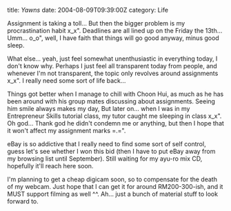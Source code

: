 title: *Yawns*
date: 2004-08-09T09:39:00Z
category: Life

Assignment is taking a toll… But then the bigger problem is my procrastination habit x\_x". Deadlines are all lined up on the Friday the 13th… Umm… o\_o", well, I have faith that things will go good anyway, minus good sleep.

What else… yeah, just feel somewhat unenthusiastic in everything today, I don't know why. Perhaps I just feel all transparent today from people, and whenever I'm not transparent, the topic only revolves around assignments x\_x". I really need some sort of life back…

Things got better when I manage to chill with Choon Hui, as much as he has been around with his group mates discussing about assignments. Seeing him smile always makes my day, But later on… when I was in my Entrepreneur Skills tutorial class, my tutor caught me sleeping in class x\_x". Oh god… Thank god he didn't condemn me or anything, but then I hope that it won't affect my assignment marks =.=".

eBay is so addictive that I really need to find some sort of self control, guess let's see whether I won this bid (then I have to put eBay away from my browsing list until September). Still waiting for my ayu-ro mix CD, hopefully it'll reach here soon.

I'm planning to get a cheap digicam soon, so to compensate for the death of my webcam. Just hope that I can get it for around RM200-300-ish, and it MUST support filming as well ^^. Ah… just a bunch of material stuff to look forward to.
